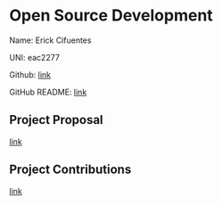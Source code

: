 # Open Source Development

Name: Erick Cifuentes

UNI: eac2277

Github: [link](https://github.com/ErickCif)

GitHub README: [link](https://github.com/ErickCif/ErickCif/blob/main/README.md)


## Project Proposal
[link](https://github.com/ErickCif/project-proposals-s2023/blob/HW1-Proposal-Music-Ping%2C-Next.js-Bug/Project/QueueR.md)

## Project Contributions
[link](https://github.com/ErickCif/project-proposals-s2023/blob/HW1-Proposal-Music-Ping%2C-Next.js-Bug/Contribution/Next-jsBug.md)

